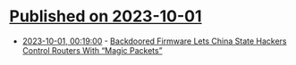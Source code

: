 # [Published on 2023-10-01](index.md)

* [2023-10-01, 00:19:00](https://soylentnews.org/article.pl?sid=23/09/30/1541245&from=rss) - [Backdoored Firmware Lets China State Hackers Control Routers With “Magic Packets”](https://soylentnews.org/article.pl?sid=23/09/30/1541245&from=rss)

